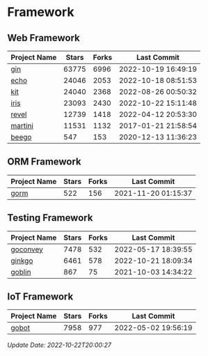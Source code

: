 # Framework

## Web Framework
| Project Name | Stars | Forks | Last Commit |
| ------------ | ----- | ----- | ----------- |
| [gin](https://github.com/gin-gonic/gin) | 63775 | 6996 | 2022-10-19 16:49:19 |
| [echo](https://github.com/labstack/echo) | 24046 | 2053 | 2022-10-18 08:51:53 |
| [kit](https://github.com/go-kit/kit) | 24040 | 2368 | 2022-08-26 00:50:32 |
| [iris](https://github.com/kataras/iris) | 23093 | 2430 | 2022-10-22 15:11:48 |
| [revel](https://github.com/revel/revel) | 12739 | 1418 | 2022-04-12 20:53:30 |
| [martini](https://github.com/go-martini/martini) | 11531 | 1132 | 2017-01-21 21:58:54 |
| [beego](https://github.com/astaxie/beego) | 547 | 153 | 2020-12-13 11:36:23 |

## ORM Framework
| Project Name | Stars | Forks | Last Commit |
| ------------ | ----- | ----- | ----------- |
| [gorm](https://github.com/jinzhu/gorm) | 522 | 156 | 2021-11-20 01:15:37 |

## Testing Framework
| Project Name | Stars | Forks | Last Commit |
| ------------ | ----- | ----- | ----------- |
| [goconvey](https://github.com/smartystreets/goconvey) | 7478 | 532 | 2022-05-17 18:39:55 |
| [ginkgo](https://github.com/onsi/ginkgo) | 6461 | 578 | 2022-10-21 18:09:34 |
| [goblin](https://github.com/franela/goblin) | 867 | 75 | 2021-10-03 14:34:22 |

## IoT Framework
| Project Name | Stars | Forks | Last Commit |
| ------------ | ----- | ----- | ----------- |
| [gobot](https://github.com/hybridgroup/gobot) | 7958 | 977 | 2022-05-02 19:56:19 |

*Update Date: 2022-10-22T20:00:27*
